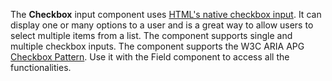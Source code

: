 The **Checkbox** input component uses [HTML's native checkbox input](https://developer.mozilla.org/en-US/docs/Web/HTML/Element/input/checkbox). 
It can display one or many options to a user and is a great way to allow users to select multiple items from a list.
The component supports single and multiple checkbox inputs.
The component supports the W3C ARIA APG [Checkbox  Pattern](https://www.w3.org/WAI/ARIA/apg/patterns/checkbox/).
Use it with the Field component to access all the functionalities.
